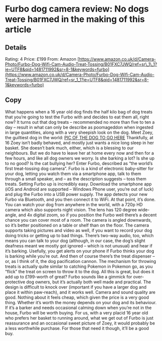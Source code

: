 # Furbo dog camera review: No dogs were harmed in the making of this article
## Details
Rating: 4
Price: £199
From: Amazon [https://www.amazon.co.uk/d/Camera-Photo/Furbo-Dog-Wifi-Cam-Audio-Treat-Tossing/B01FXC7JWQ/ref=sr\_1\_1?ie=UTF8&qid=1481711992&sr=8-1&keywords=furbo](https://www.amazon.co.uk/d/Camera-Photo/Furbo-Dog-Wifi-Cam-Audio-Treat-Tossing/B01FXC7JWQ/ref=sr_1_1?ie=UTF8&qid=1481711992&sr=8-1&keywords=furbo)

## Copy
What happens when a 16 year old dog finds the half kilo bag of dog treats that you’re going to test the Furbo with and decides to eat them all, right now? It turns out that dog treats – recommended no more than five to ten a day – result in what can only be describe as poomageddon when ingested in large quantities, along with a very sheepish look on the dog.
Meet Zoey, the guiltiest dog in the world:
[PIC OF THE DOG TO GO HERE](#)
Thankfully, at 16 Zoey isn’t badly behaved, and mostly just wants a nice long sleep in her basket. She doesn’t bark much, either, which is a blessing to our neighbours. But we do have to leave her at home every now and then for a few hours, and like all dog owners we worry. Is she barking a lot? Is she up to no good? Is the cat bullying her? 
Enter Furbo, described as “the world’s first treat-tossing dog camera”. Furbo is a kind of electronic baby-sitter for your dog, letting you watch them via a smartphone app, talk to them through a small speaker, and – as the description suggests – toss them treats. 
Setting Furbo up is incredibly easy. Download the smartphone app (iOS and Android are supported – Windows Phone user, you’re out of luck) and plug the Furbo into a USB power supply. The app detects your new Furbo via Bluetooth, and you then connect it to WiFi. At that point, it’s done. 
You can watch your dog from anywhere in the world, with a 720p HD camera which also supports night vision. The lens has 120 degree wide-angle, and 4x digital zoom, so if you position the Furbo well there’s a decent chance you can cover most of a room. The camera is angled downwards, so it’s better positioned on a table or shelf than on the floor. The camera supports taking pictures and video as well, if you want to record your dog doing tricks or getting up to bad things.
There’s two-way audio, too, which means you can talk to your dog (although, in our case, the dog’s slight deafness meant we mostly got ignored – which is not unusual) and hear if it’s barking. Usefully, you get alerts on your phone if Furbo thinks your dog is barking while you’re out.
And then of course there’s the treat dispenser – or, as I think of it, the dog pacification cannon. The mechanism for throwing treats is actually quite similar to catching Pokemon in Pokemon go, as you “flick” the treat on screen to throw it to the dog. 
All this is great, but does it add up to £199-worth of great? Furbo sounds like a gimmick for over-protective dog owners, but it’s actually both well made and practical. The design is difficult to knock over (important if you have a larger dog and place it within paw-reach), and it works well. Camera and sound quality are good. Nothing about it feels cheap, which given the price is a very good thing.
Whether it’s worth the money depends on your dog and its behaviour. If it’s a barker and needs occasional calming down when you’re not in the house, Furbo will be worth buying. For us, with a very placid 16 year old who prefers her basket to running around, what we get out of Furbo is just reassurance and an occasional sweet picture of Zoey, it would probably be a less worthwhile purchase. For those that need it though, it’ll be a good buy.
